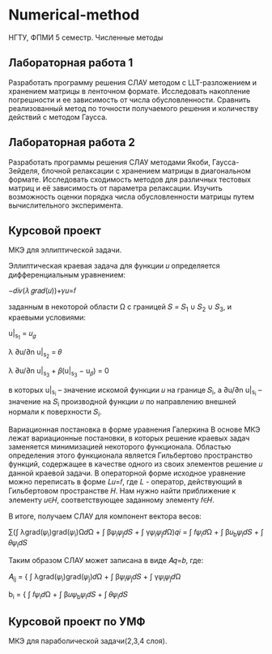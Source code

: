 # Numerical-method
НГТУ, ФПМИ 5 семестр. Численные методы

## Лабораторная работа 1
Разработать программу решения СЛАУ методом с LLT-разложением и хранением матрицы в ленточном формате. Исследовать накопление погрешности и ее зависимость от числа обусловленности. Сравнить реализованный метод по точности получаемого решения и количеству действий с методом Гаусса.

## Лабораторная работа 2
Разработать программы решения СЛАУ методами Якоби, Гаусса-Зейделя, блочной релаксации с хранением матрицы в диагональном формате. Исследовать сходимость методов для различных тестовых матриц и её зависимость от параметра релаксации. Изучить возможность оценки порядка числа обусловленности матрицы путем вычислительного эксперимента.


## Курсовой проект
МКЭ для эллиптической задачи. 

Эллиптическая краевая задача для функции 𝑢 определяется дифференциальным уравнением:

−𝑑𝑖𝑣(𝜆 𝑔𝑟𝑎𝑑(𝑢))+𝛾𝑢=𝑓

заданным в некоторой области Ω с границей 𝑆 = 𝑆<sub>1</sub> ∪ 𝑆<sub>2</sub> ∪ 𝑆<sub>3</sub>, и краевыми условиями:

u|<sub>s<sub>1</sub></sub>
= 𝑢<sub>𝑔</sub>

λ ∂u/∂n
u|<sub>s<sub>2</sub></sub>
= 𝜃 

λ ∂u/∂n
u|<sub>s<sub>3</sub></sub> + 𝛽(u|<sub>s<sub>3</sub></sub>
− u<sub>𝛽</sub>) = 0

в которых u|<sub>s<sub>i</sub></sub>
– значение искомой функции 𝑢 на границе 𝑆<sub>i</sub>, а
∂u/∂n
u|<sub>s<sub>i</sub></sub>
– значение
на 𝑆<sub>i</sub> производной функции 𝑢 по направлению внешней нормали к поверхности
𝑆<sub>i</sub>.

Вариационная постановка в форме уравнения Галеркина
В основе МКЭ лежат вариационные постановки, в которых решение краевых задач заменяется минимизацией некоторого функционала. Областью определения этого функционала является Гильбертово пространство функций, содержащее в качестве одного из своих элементов решение 𝑢 данной краевой задачи.
В операторной форме исходное уравнение можно переписать в форме
𝐿𝑢=𝑓, где 𝐿 - оператор, действующий в Гильбертовом пространстве 𝐻. Нам
нужно найти приближение к элементу 𝑢∈𝐻, соответствующее заданному элементу 𝑓∈𝐻.

В итоге, получаем СЛАУ для компонент вектора весов:

∑(∫ λgrad(𝜓<sub>i</sub>)grad(𝜓<sub>i</sub>)Ω𝑑Ω + ∫ β𝜓<sub>i</sub>𝜓<sub>j</sub>𝑑𝑆 + ∫ γ𝜓<sub>i</sub>𝜓<sub>j</sub>𝑑Ω)𝑞𝑖
= ∫ 𝑓𝜓<sub>i</sub>𝑑Ω + ∫ β𝑢<sub>b</sub>𝜓<sub>i</sub>𝑑𝑆 + ∫ 𝜃𝜓<sub>i</sub>𝑑𝑆

Таким образом СЛАУ может записана в виде 𝐴𝑞=𝑏, где:

𝐴<sub>ij</sub> =
{
∫ λgrad(𝜓<sub>i</sub>)grad(𝜓<sub>j</sub>)𝑑Ω + ∫ β𝜓<sub>i</sub>𝜓<sub>j</sub>𝑑𝑆 + ∫ γ𝜓<sub>i</sub>𝜓<sub>j</sub>𝑑Ω

b<sub>i</sub> =
{
∫ 𝑓𝜓<sub>i</sub>𝑑Ω + ∫ β𝑢𝜓<sub>b</sub>𝜓<sub>i</sub>𝑑𝑆 + ∫ 𝜃𝜓<sub>i</sub>𝑑𝑆

## Курсовой проект по УМФ
МКЭ для параболической задачи(2,3,4 слоя). 
